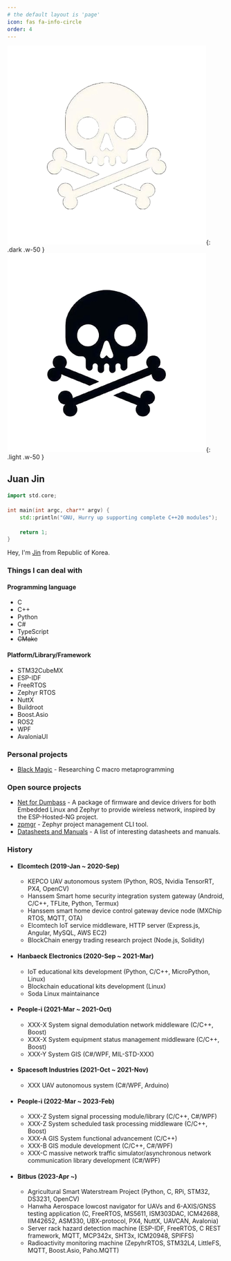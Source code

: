```yaml
---
# the default layout is 'page'
icon: fas fa-info-circle
order: 4
---
```


<!-- > Add Markdown syntax content to file `_tabs/about.md`{: .filepath } and it will show up on this page.
{: .prompt-tip } -->

<!-- ## About Me -->
![dark mode only](/assets/img/etc/my-transparent-avatar-dark.png){: .dark .w-50 }
![light mode only](/assets/img/etc/my-transparent-avatar-light.png){: .light .w-50 }

## Juan Jin


```c++
import std.core;

int main(int argc, char** argv) {
    std::println("GNU, Hurry up supporting complete C++20 modules");

    return 1;
}
```

Hey, I'm [Jin](https://www.linkedin.com/in/jin-jaehwan-598a50225) from Republic of Korea.

### Things I can deal with

#### Programming language
 - C
 - C++
 - Python
 - C#
 - TypeScript
 - ~~CMake~~

#### Platform/Library/Framework
 - STM32CubeMX
 - ESP-IDF
 - FreeRTOS
 - Zephyr RTOS
 - NuttX
 - Buildroot
 - Boost.Asio
 - ROS2
 - WPF
 - AvaloniaUI

### Personal projects
 - [Black Magic](https://github.com/juanjin-dev/black_magic) - Researching C macro metaprogramming

### Open source projects
 - [Net for Dumbass](https://github.com/pengasper/net-for-dumbass) - A package of firmware and device drivers for both Embedded Linux and Zephyr to provide wireless network, inspired by the ESP-Hosted-NG project.
 - [zpmgr](https://github.com/pengasper/zpmgr) - Zephyr project management CLI tool.
 - [Datasheets and Manuals](https://github.com/pengasper/datasheets-and-manuals) - A list of interesting datasheets and manuals.

### History

 - #### Elcomtech (2019-Jan ~ 2020-Sep)

     - KEPCO UAV autonomous system (Python, ROS, Nvidia TensorRT, PX4, OpenCV)
     - Hanssem Smart home security integration system gateway (Android, C/C++, TFLite, Python, Termux)
     - Hanssem smart home device control gateway device node (MXChip RTOS, MQTT, OTA)
     - Elcomtech IoT service middleware, HTTP server (Express.js, Angular, MySQL, AWS EC2)
     - BlockChain energy trading research project (Node.js, Solidity)

 - #### Hanbaeck Electronics (2020-Sep ~ 2021-Mar)
     - IoT educational kits development (Python, C/C++, MicroPython, Linux)
     - Blockchain educational kits development (Linux)
     - Soda Linux maintainance

 - #### People-i (2021-Mar ~ 2021-Oct)
     - XXX-X System signal demodulation network middleware (C/C++, Boost)
     - XXX-X System equipment status management middleware (C/C++, Boost)
     - XXX-Y System GIS (C#/WPF, MIL-STD-XXX)

 - #### Spacesoft Industries (2021-Oct ~ 2021-Nov)

     - XXX UAV autonomous system (C#/WPF, Arduino)

 - #### People-i (2022-Mar ~ 2023-Feb)

     - XXX-Z System signal processing module/library (C/C++, C#/WPF)
     - XXX-Z System scheduled task processing middleware (C/C++, Boost)
     - XXX-A GIS System functional advancement (C/C++)
     - XXX-B GIS module development (C/C++, C#/WPF)
     - XXX-C massive network traffic simulator/asynchronous network communication library development (C#/WPF)

 - #### Bitbus (2023-Apr ~)
     - Agricultural Smart Waterstream Project (Python, C, RPi, STM32, DS3231, OpenCV)
     - Hanwha Aerospace lowcost navigator for UAVs and 6-AXIS/GNSS testing application (C, FreeRTOS, MS5611, ISM303DAC, ICM42688, IIM42652, ASM330, UBX-protocol, PX4, NuttX, UAVCAN, Avalonia)
     - Server rack hazard detection machine (ESP-IDF, FreeRTOS, C REST framework, MQTT, MCP342x, SHT3x, ICM20948, SPIFFS)
     - Radioactivity monitoring machine (ZepyhrRTOS, STM32L4, LittleFS, MQTT, Boost.Asio, Paho.MQTT)
